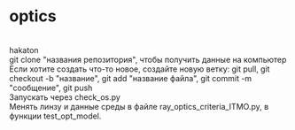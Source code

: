 # optics
<br>hakaton </br>
git clone "названия репозитория", чтобы получить данные на компьютер  
Если хотите создать что-то новое, создайте новую ветку: git pull, git checkout -b "название", git add "название файла", git commit -m "сообщение", git push  
Запускать через check_os.py  
Менять линзу и данные среды в файле ray_optics_criteria_ITMO.py, в функции test_opt_model.  
